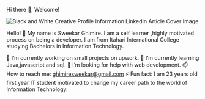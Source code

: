  Hi there 👋, Welcome!


![Black and White Creative Profile Information LinkedIn Article Cover Image](https://github.com/SweekarG/SweekarG/assets/161908862/a421c135-9109-4b9c-baf7-1d7d0b35dd20)

Hello! 👋 My name is Sweekar Ghimire. I am a self learner ,highly motivated  process on being a developer. I am from Itahari International College studying Bachelors in Information Technology.

🔭 I’m currently working on small projects on upwork.
🌱 I’m currently learning Java,javascript and sql.
🤔 I’m looking for help with web development.
📫 How to reach me: ghimiresweekar@gmail.com
⚡ Fun fact: I am 23 years old first year IT student motivated to change my career path to the world of Information Technology.

